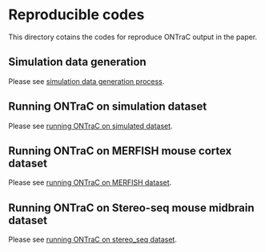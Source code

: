 # Reproducible codes

This directory cotains the codes for reproduce ONTraC output in the paper.

## Simulation data generation

Please see [simulation data generation process](simulation_data_generation.Rmd).

## Running ONTraC on simulation dataset

Please see [running ONTraC on simulated dataset](Running_ONTraC_on_simulated_dataset.ipynb).

## Running ONTraC on MERFISH mouse cortex dataset

Please see [running ONTraC on MERFISH dataset](Running_ONTraC_on_merfish_dataset.ipynb).

## Running ONTraC on Stereo-seq mouse midbrain dataset

Please see [running ONTraC on stereo_seq dataset](Running_ONTraC_on_stereo_seq_dataset.ipynb).
